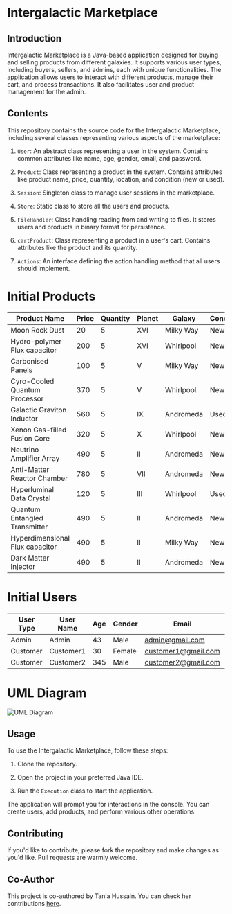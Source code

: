 # Intergalactic Marketplace

## Introduction

Intergalactic Marketplace is a Java-based application designed for buying and selling products from different galaxies. It supports various user types, including buyers, sellers, and admins, each with unique functionalities. The application allows users to interact with different products, manage their cart, and process transactions. It also facilitates user and product management for the admin.

## Contents

This repository contains the source code for the Intergalactic Marketplace, including several classes representing various aspects of the marketplace:

1. `User`: An abstract class representing a user in the system. Contains common attributes like name, age, gender, email, and password.

2. `Product`: Class representing a product in the system. Contains attributes like product name, price, quantity, location, and condition (new or used).

3. `Session`: Singleton class to manage user sessions in the marketplace.

4. `Store`: Static class to store all the users and products. 

5. `FileHandler`: Class handling reading from and writing to files. It stores users and products in binary format for persistence.

6. `cartProduct`: Class representing a product in a user's cart. Contains attributes like the product and its quantity.

7. `Actions`: An interface defining the action handling method that all users should implement.

# Initial Products

| Product Name                        | Price | Quantity | Planet | Galaxy    | Condition |
| ----------------------------------- | ----- | -------- | ------ | --------- | --------- |
| Moon Rock Dust                      | 20    | 5        | XVI    | Milky Way | New       |
| Hydro-polymer Flux capacitor        | 200   | 5        | XVI    | Whirlpool | New       |
| Carbonised Panels                   | 100   | 5        | V      | Milky Way | New       |
| Cyro-Cooled Quantum Processor       | 370   | 5        | V      | Whirlpool | New       |
| Galactic Graviton Inductor          | 560   | 5        | IX     | Andromeda | Used      |
| Xenon Gas-filled Fusion Core        | 320   | 5        | X      | Whirlpool | New       |
| Neutrino Amplifier Array            | 490   | 5        | II     | Andromeda | New       |
| Anti-Matter Reactor Chamber         | 780   | 5        | VII    | Andromeda | New       |
| Hyperluminal Data Crystal           | 120   | 5        | III    | Whirlpool | Used      |
| Quantum Entangled Transmitter       | 490   | 5        | II     | Andromeda | New       |
| Hyperdimensional Flux capacitor     | 490   | 5        | II     | Milky Way | New       |
| Dark Matter Injector                | 490   | 5        | II     | Andromeda | New       |

# Initial Users

| User Type | User Name | Age | Gender | Email                 | Password  |
| --------- | --------- | --- | ------ | --------------------- | --------- |
| Admin     | Admin     | 43  | Male   | admin@gmail.com       | password  |
| Customer  | Customer1 | 30  | Female | customer1@gmail.com   | password  |
| Customer  | Customer2 | 345 | Male   | customer2@gmail.com   | password  |

# UML Diagram 
![UML Diagram](https://i.ibb.co/4d3dNdK/Galactic-Store-drawio.png)

## Usage

To use the Intergalactic Marketplace, follow these steps:

1. Clone the repository.

2. Open the project in your preferred Java IDE.

3. Run the `Execution` class to start the application.

The application will prompt you for interactions in the console. You can create users, add products, and perform various other operations.

## Contributing

If you'd like to contribute, please fork the repository and make changes as you'd like. Pull requests are warmly welcome.

## Co-Author

This project is co-authored by Tania Hussain. You can check her contributions [here](https://github.com/ParallaX07/GalacticStore/commits?author=TaniaHussain).
